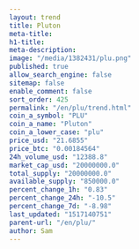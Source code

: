 ```yaml
---
layout: trend
title: Pluton
meta-title: 
h1-title: 
meta-description: 
image: "/media/1382431/plu.png"
published: true
allow_search_engine: false
sitemap: false
enable_comment: false
sort_order: 425
permalink: "/en/plu/trend.html"
coin_a_symbol: "PLU"
coin_a_name: "Pluton"
coin_a_lower_case: "plu"
price_usd: "21.6855"
price_btc: "0.00184564"
24h_volume_usd: "12388.8"
market_cap_usd: "20000000.0"
total_supply: "20000000.0"
available_supply: "850000.0"
percent_change_1h: "0.83"
percent_change_24h: "-10.5"
percent_change_7d: "-8.98"
last_updated: "1517140751"
parent-url: "/en/plu/"
author: Sam
---
```


